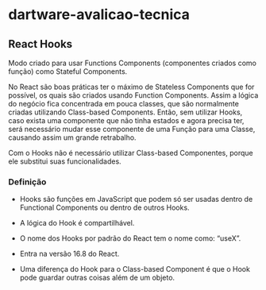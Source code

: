 # dartware-avalicao-tecnica

## React Hooks

Modo criado para usar Functions Components (componentes criados como função) como Stateful Components.

No React são boas práticas ter o máximo de Stateless Components que for possível, os quais são criados usando Function Components. Assim a lógica do negócio fica concentrada em pouca classes, que são normalmente criadas utilizando Class-based Components. Então, sem utilizar Hooks, caso exista uma componente que não tinha estados e agora precisa ter, será necessário mudar esse componente de uma Função para uma Classe, causando assim um grande retrabalho.

Com o Hooks não é necessário utilizar Class-based Componentes, porque ele substitui suas funcionalidades.

### Definição

- Hooks são funções em JavaScript que podem só ser usadas dentro de Functional Components ou dentro de outros Hooks.

- A lógica do Hook é compartilhável.

- O nome dos Hooks por padrão do React tem o nome como: “useX”.

- Entra na versão 16.8 do React.

- Uma diferença do Hook para o Class-based Component é que o Hook pode guardar outras coisas além de um objeto.
